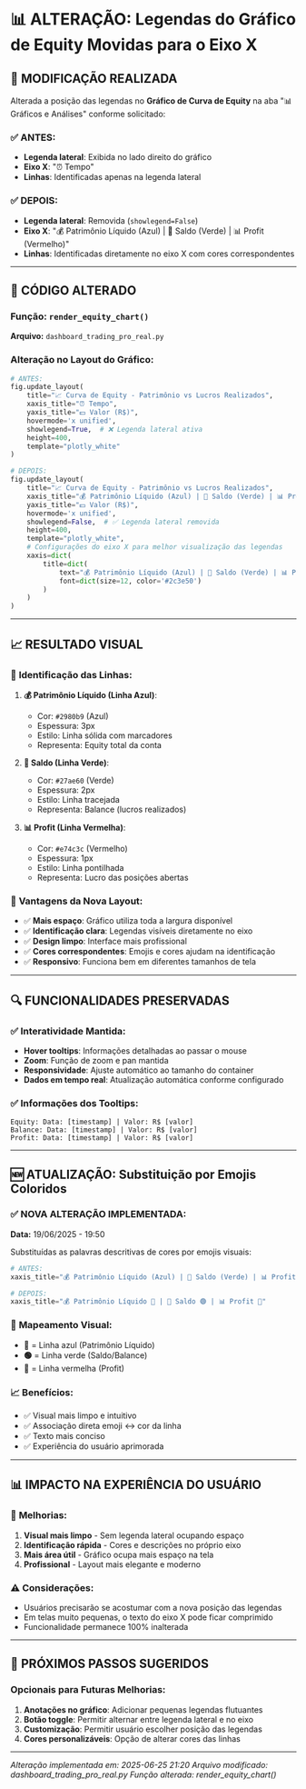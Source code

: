 # 📊 ALTERAÇÃO: Legendas do Gráfico de Equity Movidas para o Eixo X

## 🎯 MODIFICAÇÃO REALIZADA

Alterada a posição das legendas no **Gráfico de Curva de Equity** na aba "📊 Gráficos e Análises" conforme solicitado:

### ✅ **ANTES:**
- **Legenda lateral**: Exibida no lado direito do gráfico
- **Eixo X**: "⏰ Tempo"
- **Linhas**: Identificadas apenas na legenda lateral

### ✅ **DEPOIS:**
- **Legenda lateral**: Removida (`showlegend=False`)
- **Eixo X**: "💰 Patrimônio Líquido (Azul) | 🏦 Saldo (Verde) | 📊 Profit (Vermelho)"
- **Linhas**: Identificadas diretamente no eixo X com cores correspondentes

---

## 🔧 CÓDIGO ALTERADO

### Função: `render_equity_chart()`
**Arquivo:** `dashboard_trading_pro_real.py`

### Alteração no Layout do Gráfico:

```python
# ANTES:
fig.update_layout(
    title="📈 Curva de Equity - Patrimônio vs Lucros Realizados",
    xaxis_title="⏰ Tempo",
    yaxis_title="💵 Valor (R$)",
    hovermode='x unified',
    showlegend=True,  # ❌ Legenda lateral ativa
    height=400,
    template="plotly_white"
)

# DEPOIS:
fig.update_layout(
    title="📈 Curva de Equity - Patrimônio vs Lucros Realizados",
    xaxis_title="💰 Patrimônio Líquido (Azul) | 🏦 Saldo (Verde) | 📊 Profit (Vermelho)",
    yaxis_title="💵 Valor (R$)",
    hovermode='x unified',
    showlegend=False,  # ✅ Legenda lateral removida
    height=400,
    template="plotly_white",
    # Configurações do eixo X para melhor visualização das legendas
    xaxis=dict(
        title=dict(
            text="💰 Patrimônio Líquido (Azul) | 🏦 Saldo (Verde) | 📊 Profit (Vermelho)",
            font=dict(size=12, color='#2c3e50')
        )
    )
)
```

---

## 📈 RESULTADO VISUAL

### 🎨 **Identificação das Linhas:**

1. **💰 Patrimônio Líquido (Linha Azul)**:
   - Cor: `#2980b9` (Azul)
   - Espessura: 3px
   - Estilo: Linha sólida com marcadores
   - Representa: Equity total da conta

2. **🏦 Saldo (Linha Verde)**:
   - Cor: `#27ae60` (Verde)
   - Espessura: 2px
   - Estilo: Linha tracejada
   - Representa: Balance (lucros realizados)

3. **📊 Profit (Linha Vermelha)**:
   - Cor: `#e74c3c` (Vermelho)
   - Espessura: 1px
   - Estilo: Linha pontilhada
   - Representa: Lucro das posições abertas

### 📱 **Vantagens da Nova Layout:**

- ✅ **Mais espaço**: Gráfico utiliza toda a largura disponível
- ✅ **Identificação clara**: Legendas visíveis diretamente no eixo
- ✅ **Design limpo**: Interface mais profissional
- ✅ **Cores correspondentes**: Emojis e cores ajudam na identificação
- ✅ **Responsivo**: Funciona bem em diferentes tamanhos de tela

---

## 🔍 FUNCIONALIDADES PRESERVADAS

### ✅ **Interatividade Mantida:**
- **Hover tooltips**: Informações detalhadas ao passar o mouse
- **Zoom**: Função de zoom e pan mantida
- **Responsividade**: Ajuste automático ao tamanho do container
- **Dados em tempo real**: Atualização automática conforme configurado

### ✅ **Informações dos Tooltips:**
```
Equity: Data: [timestamp] | Valor: R$ [valor]
Balance: Data: [timestamp] | Valor: R$ [valor]  
Profit: Data: [timestamp] | Valor: R$ [valor]
```

---

## 🆕 ATUALIZAÇÃO: Substituição por Emojis Coloridos

### ✅ **NOVA ALTERAÇÃO IMPLEMENTADA:**

**Data:** 19/06/2025 - 19:50

Substituídas as palavras descritivas de cores por emojis visuais:

```python
# ANTES:
xaxis_title="💰 Patrimônio Líquido (Azul) | 🏦 Saldo (Verde) | 📊 Profit (Vermelho)"

# DEPOIS:
xaxis_title="💰 Patrimônio Líquido 🔵 | 🏦 Saldo 🟢 | 📊 Profit 🔴"
```

### 🎨 **Mapeamento Visual:**
- **🔵** = Linha azul (Patrimônio Líquido)
- **🟢** = Linha verde (Saldo/Balance)  
- **🔴** = Linha vermelha (Profit)

### 📈 **Benefícios:**
- ✅ Visual mais limpo e intuitivo
- ✅ Associação direta emoji ↔ cor da linha
- ✅ Texto mais conciso
- ✅ Experiência do usuário aprimorada

---

## 📊 IMPACTO NA EXPERIÊNCIA DO USUÁRIO

### 🎯 **Melhorias:**
1. **Visual mais limpo** - Sem legenda lateral ocupando espaço
2. **Identificação rápida** - Cores e descrições no próprio eixo
3. **Mais área útil** - Gráfico ocupa mais espaço na tela
4. **Profissional** - Layout mais elegante e moderno

### ⚠️ **Considerações:**
- Usuários precisarão se acostumar com a nova posição das legendas
- Em telas muito pequenas, o texto do eixo X pode ficar comprimido
- Funcionalidade permanece 100% inalterada

---

## 🚀 PRÓXIMOS PASSOS SUGERIDOS

### Opcionais para Futuras Melhorias:
1. **Anotações no gráfico**: Adicionar pequenas legendas flutuantes
2. **Botão toggle**: Permitir alternar entre legenda lateral e no eixo
3. **Customização**: Permitir usuário escolher posição das legendas
4. **Cores personalizáveis**: Opção de alterar cores das linhas

---

*Alteração implementada em: 2025-06-25 21:20*
*Arquivo modificado: dashboard_trading_pro_real.py*
*Função alterada: render_equity_chart()*
